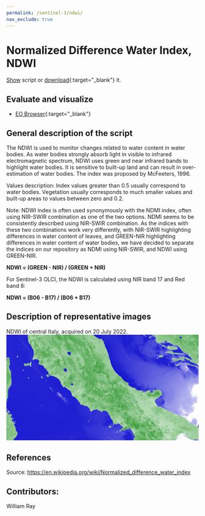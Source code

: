 ```yaml
---
permalink: /sentinel-3/ndwi/
nav_exclude: true
---
```



# Normalized Difference Water Index, NDWI  

<a href="#" id='togglescript'>Show</a> script or [download](script.js){:target="_blank"} it.  
<div id='script_view' style="display:none">  
{% highlight javascript %}  
{% include_relative script.js %}  
{% endhighlight %}  

</div>  

## Evaluate and visualize  
 - [EO Browser](https://sentinelshare.page.link/zBEw){:target="_blank"}   


## General description of the script  

The NDWI is used to monitor changes related to water content in water bodies. As water bodies strongly absorb light in visible to infrared electromagnetic spectrum, NDWI uses green and near infrared bands to highlight water bodies. It is sensitive to built-up land and can result in over-estimation of water bodies. The index was proposed by McFeeters, 1996.

Values description: Index values greater than 0.5 usually correspond to water bodies. Vegetation usually corresponds to much smaller values and built-up areas to values between zero and 0.2.

Note: NDWI index is often used synonymously with the NDMI index, often using NIR-SWIR combination as one of the two options. NDMI seems to be consistently described using NIR-SWIR combination. As the indices with these two combinations work very differently, with NIR-SWIR highlighting differences in water content of leaves, and GREEN-NIR highlighting differences in water content of water bodies, we have decided to separate the indices on our repository as NDMI using NIR-SWIR, and NDWI using GREEN-NIR. 

**NDWI = (GREEN - NIR) / (GREEN + NIR)**

For Sentinel-3 OLCI, the NDWI is calculated using NIR band 17 and Red band 8: 

**NDWI = (B06 - B17) / (B06 + B17)**


## Description of representative images  

NDWI of central Italy, acquired on 20 July 2022.  
![NDWI](fig/figure1.png)   
 
## References
Source: https://en.wikipedia.org/wiki/Normalized_difference_water_index

## Contributors:  
William Ray

